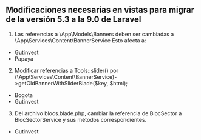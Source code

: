 ## Modificaciones necesarias en vistas para migrar de la versión 5.3 a la 9.0 de Laravel

1. Las referencias a \App\Models\Banners deben ser cambiadas a \App\Services\Content\BannerService
   Esto afecta a:

-   Gutinvest
-   Papaya

2. Modificar referencias a Tools::slider() por (\App\Services\Content\BannerService)->getOldBannerWithSliderBlade($key, $html);

-   Bogota
-   Gutinvest

3. Del archivo blocs.blade.php, cambiar la referencia de BlocSector a BlocSectorService y sus métodos correspondientes.

-   Gutinvest
